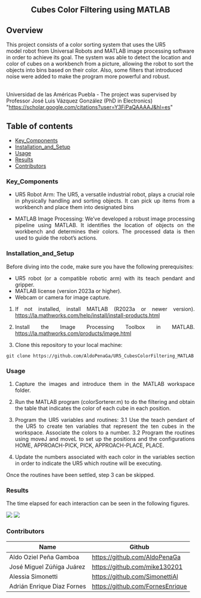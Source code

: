 <p align="center">
  <h2 align="center">Cubes Color Filtering using MATLAB</h2>


  <p align="justify">
    
## Overview
  
This project consists of a color sorting system that uses the UR5 model robot from Universal Robots and MATLAB image processing software in order to achieve its goal. The system was able to detect the location and color of cubes on a workbench from a picture, allowing the robot to sort the objects into bins based on their color. Also, some filters that introduced noise were added to make the program more powerful and robust.
	  
  <br>Universidad de las Américas Puebla - The project was supervised by Professor José Luis Vázquez González (PhD in Electronics) "https://scholar.google.com/citations?user=Y3FiPaQAAAAJ&hl=es" 
  </p>
</p>
<be>

## Table of contents
- [Key_Components](#Key_Components)
- [Installation_and_Setup](#Installation_and_Setup)
- [Usage](#Usage)
- [Results](#Results)
- [Contributors](#Contributors)


<div align= "justify">

### Key_Components

- UR5 Robot Arm: The UR5, a versatile industrial robot, plays a crucial role in physically handling and sorting objects. It can pick up items from a workbench and place them into designated bins

- MATLAB Image Processing: We’ve developed a robust image processing pipeline using MATLAB. It identifies the location of objects on the workbench and determines their colors. The processed data is then used to guide the robot’s actions.

### Installation_and_Setup

Before diving into the code, make sure you have the following prerequisites:

- UR5 robot (or a compatible robotic arm) with its teach pendant and gripper.
- MATLAB license (version 2023a or higher).
- Webcam or camera for image capture.


1. If not installed, install MATLAB (R2023a or newer version). https://la.mathworks.com/help/install/install-products.html

2. Install the Image Processing Toolbox in MATLAB. https://la.mathworks.com/products/image.html

3. Clone this repository to your local machine:

```
git clone https://github.com/AldoPenaGa/UR5_CubesColorFiltering_MATLAB

```

### Usage

1. Capture the images and introduce them in the MATLAB workspace folder.
2. Run the MATLAB program (colorSorterer.m) to do the filtering and obtain the table that indicates the color of each cube in each position.
3. Program the UR5 variables and routines:
   3.1 Use the teach pendant of the UR5 to create ten variables that represent the ten cubes in the workspace. Associate the colors to a number.
   3.2 Program the routines using moveJ and moveL to set up the positions and the configurations HOME, APPROACH-PICK, PICK, APPROACH-PLACE, PLACE.

4. Update the numbers associated with each color in the variables section in order to indicate the UR5 which routine will be executing.

 Once the routines have been settled, step 3 can be skipped. 

### Results

The time elapsed for each interaction can be seen in the following figures. 

<img src="https://github.com/AldoPenaGa/UR5_CubesColorFiltering_MATLAB/blob/main/RCleanImage.png">

<img src="https://github.com/AldoPenaGa/UR5_CubesColorFiltering_MATLAB/blob/main/RNoisyImage.png">

### Contributors

| Name                          | Github                               |
|-------------------------------|--------------------------------------|
| Aldo Oziel Peña Gamboa        | https://github.com/AldoPenaGa        |
| José Miguel Zúñiga Juárez     | https://github.com/mike130201        |
| Alessia Simonetti             | https://github.com/SimonettiAl       |
| Adrián Enrique Diaz Fornes    | https://github.com/FornesEnrique     |


